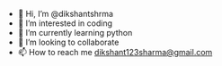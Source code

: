 - 👋 Hi, I’m @dikshantshrma
- 👀 I’m interested in coding
- 🌱 I’m currently learning python
- 💞️ I’m looking to collaborate
- 📫 How to reach me dikshant123sharma@gmail.com

<!---
dikshantshrma/dikshantshrma is a ✨ special ✨ repository because its `README.md` (this file) appears on your GitHub profile.
You can click the Preview link to take a look at your changes.
--->
